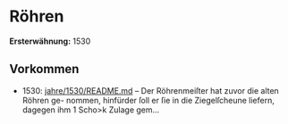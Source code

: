 # Röhren

**Ersterwähnung:** 1530

## Vorkommen
- 1530: [jahre/1530/README.md](../jahre/1530/README.md) – Der Röhrenmeiſter hat zuvor die alten Röhren ge-
nommen, hinfürder ſoll er ſie in die Ziegelſcheune liefern,
dagegen ihm 1 Scho>k Zulage gem...
